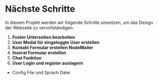 # Nächste Schritte

In diesem Projekt werden wir folgende Schritte umsetzen, um das Design der Webseite zu vervollständigen:

1. **Footer Unterseiten bearbeiten**
2. **User Modal für eingeloggte User erstellen**
3. **Kontakt Formular erstellen NodeMailer**
4. **Inserat Formular erstellen**
5. **Chat Funktion**
6. **User Login und register auslagern**

- Config File und Sprach Datei
